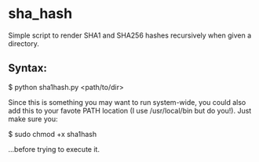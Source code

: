 # sha_hash
Simple script to render SHA1 and SHA256 hashes recursively when given a directory.

## Syntax:

$ python sha1hash.py <path/to/dir>

Since this is something you may want to run system-wide, you could also add this to your favote PATH location (I use /usr/local/bin but do you!). Just make sure you:

$ sudo chmod +x sha1hash

...before trying to execute it.
